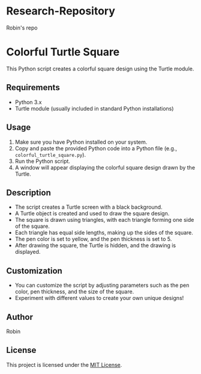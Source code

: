 # Research-Repository
Robin's repo

# Colorful Turtle Square

This Python script creates a colorful square design using the Turtle module.

## Requirements
- Python 3.x
- Turtle module (usually included in standard Python installations)

## Usage
1. Make sure you have Python installed on your system.
2. Copy and paste the provided Python code into a Python file (e.g., `colorful_turtle_square.py`).
3. Run the Python script.
4. A window will appear displaying the colorful square design drawn by the Turtle.

## Description
- The script creates a Turtle screen with a black background.
- A Turtle object is created and used to draw the square design.
- The square is drawn using triangles, with each triangle forming one side of the square.
- Each triangle has equal side lengths, making up the sides of the square.
- The pen color is set to yellow, and the pen thickness is set to 5.
- After drawing the square, the Turtle is hidden, and the drawing is displayed.

## Customization
- You can customize the script by adjusting parameters such as the pen color, pen thickness, and the size of the square.
- Experiment with different values to create your own unique designs!

## Author
Robin

## License
This project is licensed under the [MIT License](LICENSE).

